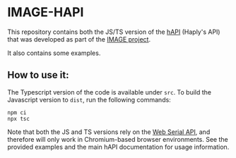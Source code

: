 # IMAGE-HAPI

This repository contains both the JS/TS version of the [hAPI](https://2diy.haply.co) (Haply's API) that was developed as part of the [IMAGE project](https://image.a11y.mcgill.ca).

It also contains some examples.

## How to use it:

The Typescript version of the code is available under `src`.
To build the Javascript version to `dist`, run the following commands:

```
npm ci
npx tsc
```

Note that both the JS and TS versions rely on the [Web Serial API](https://developer.mozilla.org/en-US/docs/Web/API/Web_Serial_API), and therefore will only work in Chromium-based browser environments.
See the provided examples and the main hAPI documentation for usage information.
